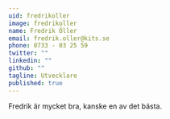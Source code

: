 ```yaml
---
uid: fredrikoller
image: fredrikoller
name: Fredrik Öller
email: fredrik.oller@kits.se
phone: 0733 - 03 25 59
twitter: ""
linkedin: ""
github: ""
tagline: Utvecklare
published: true
---
```


Fredrik är mycket bra, kanske en av det bästa.
